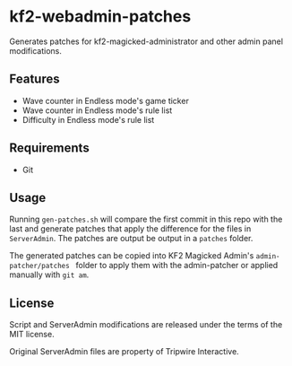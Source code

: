 # kf2-webadmin-patches
Generates patches for kf2-magicked-administrator and other admin panel modifications.

## Features

* Wave counter in Endless mode's game ticker
* Wave counter in Endless mode's rule list
* Difficulty in Endless mode's rule list

## Requirements

* Git

## Usage

Running `gen-patches.sh` will compare the first commit in this repo with the last
and generate patches that apply the difference for the files in `ServerAdmin`. The 
patches are output be output in a `patches` folder.

The generated patches can be copied into KF2 Magicked Admin's `admin-patcher/patches ` 
folder to apply them with the admin-patcher or applied manually with `git am`.

## License
Script and ServerAdmin modifications are released under the terms of the MIT license.

Original ServerAdmin files are property of Tripwire Interactive.


